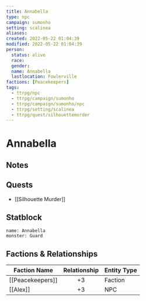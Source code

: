```yaml
---
title: Annabella
type: npc
campaign: sumonho
setting: scalinea
aliases: 
created: 2022-05-22 01:04:39
modified: 2022-05-22 01:04:39
person:
  status: alive
  race: 
  gender: 
  name: Annabella
  lastlocation: Fowlerville
factions: [Peacekeepers]
tags:
  - ttrpg/npc
  - ttrpg/campaign/sumonho
  - ttrpg/campaign/sumonho/npc
  - ttrpg/setting/scalinea
  - ttrpg/quest/silhouettemurder
---
```


# Annabella

## Notes


## Quests

- [[Silhouette Murder]]

## Statblock

```statblock
name: Annabella
monster: Guard
```


## Factions & Relationships
| Faction Name     | Relationship | Entity Type |
| ---------------- |:------------:| ----------- |
| [[Peacekeepers]] |      +3      | Faction     |
| [[Alex]]         |      +3      | NPC            |

